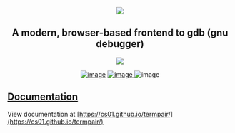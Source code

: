 <p align="center">
<a href="http://gdbgui.com"><img src="https://github.com/cs01/gdbgui/raw/master/images/gdbgui_banner.png"></a>
</p>

<h2 align="center">
A modern, browser-based frontend to gdb (gnu debugger)
</h2>

<p align="center">
<a href="https://github.com/cs01/gdbgui/raw/master/screenshots/gdbgui_animation.gif">
<img src="https://github.com/cs01/gdbgui/raw/master/screenshots/gdbgui_animation.gif">
</a>

</p>

<p align="center">
<a href="https://travis-ci.org/cs01/gdbgui">
<img src="https://travis-ci.org/cs01/gdbgui.svg?branch=master" alt="image" /></a>

<a href="https://pypi.python.org/pypi/gdbgui/">
<img src="https://img.shields.io/badge/pypi-0.13.1.2-blue.svg" alt="image" />
</a>

<img src="https://pepy.tech/badge/gdbgui" alt="image" />

</p>

## [Documentation](https://cs01.github.io/termpair/)
View documentation at [https://cs01.github.io/termpair/](https://cs01.github.io/termpair/)